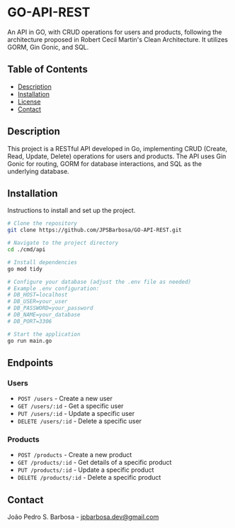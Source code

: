 # GO-API-REST

An API in GO, with CRUD operations for users and products, following the architecture proposed in Robert Cecil Martin's Clean Architecture. It utilizes GORM, Gin Gonic, and SQL.

## Table of Contents

- [Description](#description)
- [Installation](#installation)
- [License](#license)
- [Contact](#contact)

## Description

This project is a RESTful API developed in Go, implementing CRUD (Create, Read, Update, Delete) operations for users and products. The API uses Gin Gonic for routing, GORM for database interactions, and SQL as the underlying database.

## Installation

Instructions to install and set up the project.

```bash
# Clone the repository
git clone https://github.com/JPSBarbosa/GO-API-REST.git

# Navigate to the project directory
cd ./cmd/api

# Install dependencies
go mod tidy

# Configure your database (adjust the .env file as needed)
# Example .env configuration:
# DB_HOST=localhost
# DB_USER=your_user
# DB_PASSWORD=your_password
# DB_NAME=your_database
# DB_PORT=3306

# Start the application
go run main.go

```

## Endpoints

### Users

- `POST /users` - Create a new user
- `GET /users/:id` - Get a specific user
- `PUT /users/:id` - Update a specific user
- `DELETE /users/:id` - Delete a specific user

### Products

- `POST /products` - Create a new product
- `GET /products/:id` - Get details of a specific product
- `PUT /products/:id` - Update a specific product
- `DELETE /products/:id` - Delete a specific product

## Contact

João Pedro S. Barbosa - jpbarbosa.dev@gmail.com
